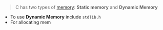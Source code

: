 > C has two types of [memory](lecture-4-memory.md): **Static memory** and **Dynamic Memory**


- To use **Dynamic Memory** include `stdlib.h`
- For allocating mem